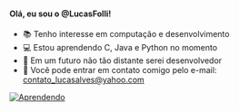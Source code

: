 #### Olá, eu sou o @LucasFolli!

- 📚 Tenho interesse em computação e desenvolvimento
- 💻 Estou aprendendo C, Java e Python no momento
- 🐜 Em um futuro não tão distante serei desenvolvedor
- 📲 Você pode entrar em contato comigo pelo e-mail: contato_lucasalves@yahoo.com

[![Aprendendo](https://skillicons.dev/icons?i=c,java,python)](Aprendendo)
